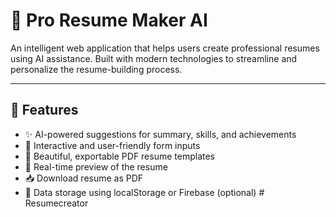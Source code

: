 # 🧠 Pro Resume Maker AI

An intelligent web application that helps users create professional resumes using AI assistance. Built with modern technologies to streamline and personalize the resume-building process.

---

## 🚀 Features

- ✨ AI-powered suggestions for summary, skills, and achievements
- 📝 Interactive and user-friendly form inputs
- 🎨 Beautiful, exportable PDF resume templates
- 🧠 Real-time preview of the resume
- 📥 Download resume as PDF
- 💾 Data storage using localStorage or Firebase (optional)
#   R e s u m e c r e a t o r  
 